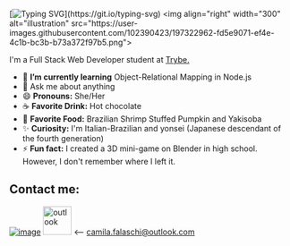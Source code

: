 [![Typing SVG](https://readme-typing-svg.demolab.com/?lines=Hi+there+👋,+I'm+Camila.;Nice+to+meet+you!)](https://git.io/typing-svg)
<img align="right" width="300" alt="illustration" src="https://user-images.githubusercontent.com/102390423/197322962-fd5e9071-ef4e-4c1b-bc3b-b73a372f97b5.png">
<p align="left">I'm a Full Stack Web Developer student at <a href="https://www.betrybe.com/" target="blank">Trybe.</a></p>
<!--
**Camila-Falaschi/Camila-Falaschi** is a ✨ _special_ ✨ repository because its `README.md` (this file) appears on your GitHub profile.
-->

- 🌱 **I’m currently learning** Object-Relational Mapping in Node.js
- 💬 Ask me about anything
- 😄 **Pronouns:** She/Her
- ☕ **Favorite Drink:** Hot chocolate
- 🍲 **Favorite Food:** Brazilian Shrimp Stuffed Pumpkin and Yakisoba
- ✨ **Curiosity:** I'm Italian-Brazilian and yonsei (Japanese descendant of the fourth generation)
- ⚡ **Fun fact:** I created a 3D mini-game on Blender in high school. However, I don't remember where I left it.

## Contact me:
[![image](https://img.shields.io/badge/LinkedIn-0077B5?style=for-the-badge&logo=linkedin&logoColor=white)](https://www.linkedin.com/in/camila-falaschi/)
<a href="mailto:camila.falaschi@outlook.com"><img width="51" alt="outlook" src="https://user-images.githubusercontent.com/102390423/197324170-19c9fe16-e2fd-4d88-873e-aad222da5596.png"></a> <— camila.falaschi@outlook.com
